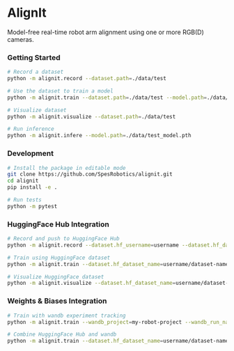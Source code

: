 # AlignIt

Model-free real-time robot arm alignment using one or more RGB(D) cameras.

### Getting Started

```bash
# Record a dataset
python -m alignit.record --dataset.path=./data/test

# Use the dataset to train a model
python -m alignit.train --dataset.path=./data/test --model.path=./data/test_model.pth

# Visualize dataset
python -m alignit.visualize --dataset.path=./data/test

# Run inference
python -m alignit.infere --model.path=./data/test_model.pth
```

### Development

```bash
# Install the package in editable mode
git clone https://github.com/SpesRobotics/alignit.git
cd alignit
pip install -e .

# Run tests
python -m pytest
```

### HuggingFace Hub Integration

```bash
# Record and push to HuggingFace Hub
python -m alignit.record --dataset.hf_username=username --dataset.hf_dataset_name=dataset-name

# Train using HuggingFace dataset
python -m alignit.train --dataset.hf_dataset_name=username/dataset-name --model.path=./data/test_model.pth

# Visualize HuggingFace dataset
python -m alignit.visualize --dataset.hf_dataset_name=username/dataset-name
```

### Weights & Biases Integration

```bash
# Train with wandb experiment tracking
python -m alignit.train --wandb_project=my-robot-project --wandb_run_name=experiment-1

# Combine HuggingFace Hub and wandb
python -m alignit.train --dataset.hf_dataset_name=username/dataset-name --wandb_project=my-robot-project
```